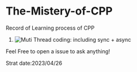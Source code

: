 # The-Mistery-of-CPP
Record of Learning process of CPP

1. ![Muti Thread coding: including sync + async](https://github.com/Raozey/The-Mistery-of-Cpp/tree/main/muti-thread)

Feel Free to open a issue to ask anything!



Strat date:2023/04/26
